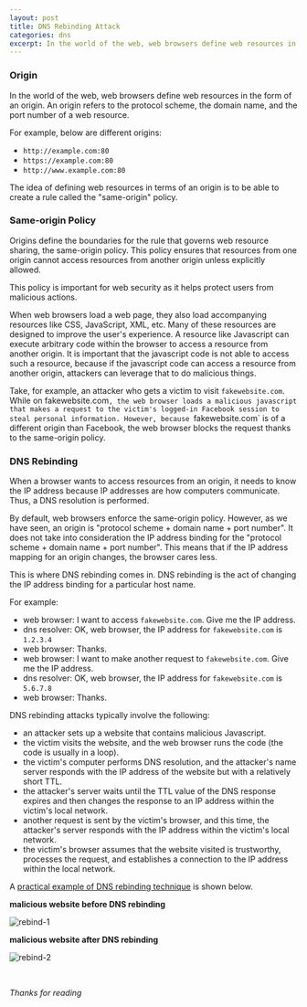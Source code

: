 ```yaml
---
layout: post
title: DNS Rebinding Attack
categories: dns
excerpt: In the world of the web, web browsers define web resources in the form of an origin. An origin refers to the protocol scheme, the domain name, and the port number of a web resource. The idea of defining web resources in terms of an origin is to be able to create a rule called the "same-origin" policy.
---
```


### Origin
In the world of the web, web browsers define web resources in the form of an origin. An origin refers to the protocol scheme, the domain name, and the port number of a web resource.

For example, below are different origins:
- `http://example.com:80`
- `https://example.com:80`
- `http://www.example.com:80`

The idea of defining web resources in terms of an origin is to be able to create a rule called the "same-origin" policy.

### Same-origin Policy
Origins define the boundaries for the rule that governs web resource sharing, the same-origin policy. This policy ensures that resources from one origin cannot access resources from another origin unless explicitly allowed.

This policy is important for web security as it helps protect users from malicious actions.

When web browsers load a web page, they also load accompanying resources like CSS, JavaScript, XML, etc. Many of these resources are designed to improve the user's experience. A resource like Javascript can execute arbitrary code within the browser to access a resource from another origin. It is important that the javascript code is not able to access such a resource, because if the javascript code can access a resource from another origin, attackers can leverage that to do malicious things.

Take, for example, an attacker who gets a victim to visit `fakewebsite.com`. While on fakewebsite.com`, the web browser loads a malicious javascript that makes a request to the victim's logged-in Facebook session to steal personal information. However, because `fakewebsite.com` is of a different origin than Facebook, the web browser blocks the request thanks to the same-origin policy.

### DNS Rebinding
When a browser wants to access resources from an origin, it needs to know the IP address because IP addresses are how computers communicate. Thus, a DNS resolution is performed.

By default, web browsers enforce the same-origin policy. However, as we have seen, an origin is "protocol scheme + domain name + port number". It does not take into consideration the IP address binding for the "protocol scheme + domain name + port number". This means that if the IP address mapping for an origin changes, the browser cares less.

This is where DNS rebinding comes in. DNS rebinding is the act of changing the IP address binding for a particular host name.

For example:
- web browser: I want to access `fakewebsite.com`. Give me the IP address.
- dns resolver: OK, web browser, the IP address for `fakewebsite.com` is `1.2.3.4`
- web browser: Thanks.
- web browser: I want to make another request to `fakewebsite.com`. Give me the IP address.
- dns resolver: OK, web browser, the IP address for `fakewebsite.com` is `5.6.7.8`
- web browser: Thanks.

DNS rebinding attacks typically involve the following:
- an attacker sets up a website that contains malicious Javascript.
- the victim visits the website, and the web browser runs the code (the code is usually in a loop).
- the victim's computer performs DNS resolution, and the attacker's name server responds with the IP address of the website but with a relatively short TTL.
- the attacker's server waits until the TTL value of the DNS response expires and then changes the response to an IP address within the victim's local network.
- another request is sent by the victim's browser, and this time, the attacker's server responds with the IP address within the victim's local network.
- the victim's browser assumes that the website visited is trustworthy, processes the request, and establishes a connection to the IP address within the local network.

A [practical example of DNS rebinding technique](https://seedsecuritylabs.org/Labs_20.04/Networking/DNS/DNS_Rebinding/) is shown below.

**malicious website before DNS rebinding**

![rebind-1](https://github.com/iukadike/blog/assets/58455326/1787deb5-8443-457e-bea2-969f7d46c00f)

**malicious website after DNS rebinding**

![rebind-2](https://github.com/iukadike/blog/assets/58455326/16f6e7a5-aa84-405e-83cd-df9e3a8707a9)

<br>

_Thanks for reading_
